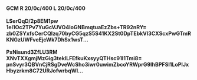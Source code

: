 #### GCM R 20/0c/400 L 20/0c/400
**LSerQqD/2p8EM1pw**<br/>**1el1Oc2TPv7YuGcVJVO4loGNBmqtuaEzZbs+TR92nRY=**<br/>**zb0ZSYxfsCerCQlzq70byCG5qzS5S41KX2St0DpTEbkVl3CXScxPwGTmRKNGzUWFveEjcWk7DhSx1wsT...**<br/><br/>
**PxNisund3ZfLU3RM**<br/>**XNvTXXgmjMzGig3tekILFEfkuKxsyyQTHsc91l1Tmi8=**<br/>**pnSvyr3QBVnCjRSgDveWcSho3iwr0uwimZbcoYRWprG9IhBPFSl1LoPIJxHbyzrkm8C72URJofwrbqWl...**